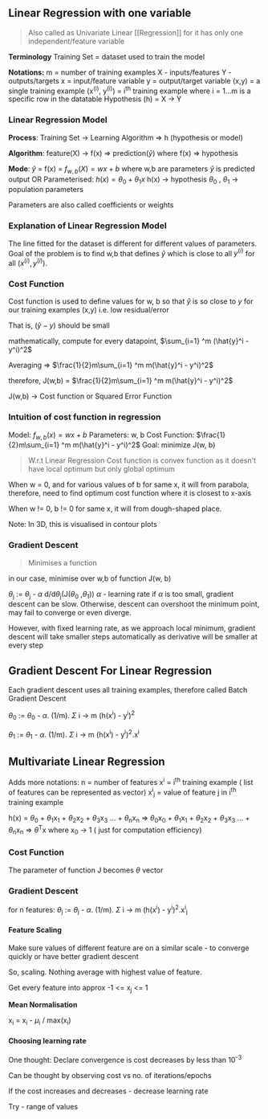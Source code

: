 
## Linear Regression with one variable
> Also called as Univariate Linear [[Regression]] for it has only one independent/feature variable

**Terminology**
Training Set = dataset used to train the model


**Notations:**
m = number of training examples
X - inputs/features
Y - outputs/targets
x = input/feature variable
y = output/target variable
(x,y) = a single training example
(x<sup>(i)</sup>, y<sup>(i)</sup>) = i<sup>th</sup> training example where i = 1...m is a specific row in the datatable
Hypothesis (h) = X -> Y

### Linear Regression Model

**Process**: Training Set -> Learning Algorithm => h (hypothesis or model)

**Algorithm**: feature(X) -> f(x) => prediction($\hat{y}$) where f(x) => hypothesis

**Mode**: $\hat{y}$ = f(x) = $f_{w,b}(X) = wx + b$
where w,b are parameters
$\hat{y}$ is predicted output
OR
Parameterised: $h(x) =\theta_0 + \theta_1x$
h(x) -> hypothesis
$\theta$<sub>0</sub> , $\theta$<sub>1</sub> -> population parameters

Parameters are also called coefficients or weights

### Explanation of Linear Regression Model

The line fitted for the dataset is different for different values of parameters. Goal of the problem is to find w,b that defines $\hat{y}$ which is close to all $y^{(i)}$ for all ($x^{(i)},y^{(i)}$).
### Cost Function

Cost function is used to define values for w, b so that $\hat{y}$ is so close to $y$ for our training examples (x,y) i.e. low residual/error

That is,
($\hat{y} - y$) should be small

mathematically,
compute for every datapoint, $\sum_{i=1} ^m (\hat{y}^i - y^i)^2$

Averaging
=>  $\frac{1}{2}m\sum_{i=1} ^m m(\hat{y}^i - y^i)^2$

therefore, 
J(w,b) = $\frac{1}{2}m\sum_{i=1} ^m m(\hat{y}^i - y^i)^2$

J(w,b) -> Cost function or Squared Error Function 

### Intuition of cost function in regression

Model: $f_{w,b}(x) = wx + b$
Parameters: w, b
Cost Function: $\frac{1}{2}m\sum_{i=1} ^m m(\hat{y}^i - y^i)^2$
Goal: minimize J(w, b)

> W.r.t Linear Regression Cost function is convex function as it doesn't have local optimum but only global optimum

When w = 0, and for various values of  b for same x, it will from parabola, therefore, need to find optimum cost function where it is closest to x-axis

When w != 0, b != 0 for same x, it will from dough-shaped place.

Note: In 3D, this is visualised in contour plots
### Gradient Descent
> Minimises a function

in our case, minimise over w,b of function J(w, b)

$\theta$<sub>j</sub> := $\theta$<sub>j</sub> - $\alpha$ d/d$\theta$<sub>j</sub>(J($\theta$<sub>0</sub> ,$\theta$<sub>1</sub>))
$\alpha$ - learning rate
if $\alpha$ is too small, gradient descent can be slow. Otherwise, descent can overshoot the minimum point, may fail to converge or even diverge.

However, with fixed learning rate, as we approach local minimum, gradient descent will take smaller steps automatically as derivative will be smaller at every step

## Gradient Descent For Linear Regression

Each gradient descent uses all training examples, therefore called Batch Gradient Descent

$\theta$<sub>0</sub> := $\theta$<sub>0</sub> - $\alpha$. (1/m). $\Sigma$ i -> m (h(x<sup>i</sup>) - y<sup>i</sup>)<sup>2</sup>

$\theta$<sub>1</sub> := $\theta$<sub>1</sub> - $\alpha$. (1/m). $\Sigma$ i -> m (h(x<sup>i</sup>) - y<sup>i</sup>)<sup>2</sup>.x<sup>i</sup>


## Multivariate Linear Regression

Adds more notations:
n = number of features
x<sup>i</sup> = i<sup>th</sup> training example ( list of features can be represented as vector)
x<sup>i</sup><sub>j</sub> = value of feature j in i<sup>th</sup> training example


h(x) = $\theta$<sub>0</sub> + $\theta$<sub>1</sub>x<sub>1</sub> + $\theta$<sub>2</sub>x<sub>2</sub>  + $\theta$<sub>3</sub>x<sub>3</sub>  ... + $\theta$<sub>n</sub>x<sub>n</sub> 
    =>  $\theta$<sub>0</sub>x<sub>0</sub> + $\theta$<sub>1</sub>x<sub>1</sub> + $\theta$<sub>2</sub>x<sub>2</sub>  + $\theta$<sub>3</sub>x<sub>3</sub>  ... + $\theta$<sub>n</sub>x<sub>n</sub> 
    => $\theta$<sup>T</sup>x where x<sub>0</sub> -> 1 ( just for computation efficiency)

### Cost Function 
The parameter of function J becomes $\theta$ vector

### Gradient Descent

for n features: 
$\theta$<sub>j</sub> := $\theta$<sub>j</sub> - $\alpha$. (1/m). $\Sigma$ i -> m (h(x<sup>i</sup>) - y<sup>i</sup>)<sup>2</sup>.x<sup>i</sup><sub>j</sub>

#### Feature Scaling

Make sure values of different feature are on a similar scale - to converge quickly or have better gradient descent

So, scaling. Nothing average with highest value of feature.

Get every feature into approx -1 <= x<sub>j</sub> <= 1

**Mean Normalisation**

x<sub>i</sub> = x<sub>i</sub> - $\mu$<sub>i</sub> / max(x<sub>i</sub>)

#### Choosing learning rate

One thought: Declare convergence is cost decreases by less than 10<sup>-3</sup>

Can be thought by observing cost vs no. of iterations/epochs

If the cost increases and decreases - decrease learning rate

Try - range of values




